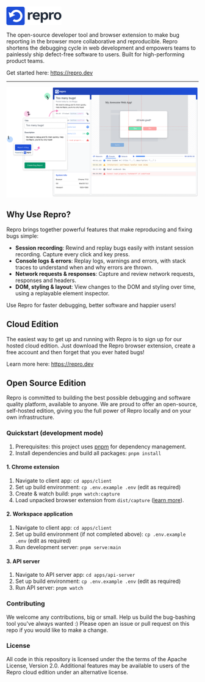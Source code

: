 ![Repro](screenshots/repro-logo-full.png)

The open-source developer tool and browser extension to make bug reporting in the browser more collaborative and reproducible. Repro shortens the debugging cycle in web development and empowers teams to painlessly ship defect-free software to users. Built for high-performing product teams.

Get started here: https://repro.dev

---

![](screenshots/repro-promo-image.png)

## Why Use Repro?

Repro brings together powerful features that make reproducing and fixing bugs simple:

* **Session recording**: Rewind and replay bugs easily with instant session recording. Capture every click and key press.
* **Console logs & errors**: Replay logs, warnings and errors, with stack traces to understand when and why errors are thrown.
* **Network requests & responses**: Capture and review network requests, responses and headers.
* **DOM, styling & layout**: View changes to the DOM and styling over time, using a replayable element inspector.

Use Repro for faster debugging, better software and happier users!

## Cloud Edition

The easiest way to get up and running with Repro is to sign up for our hosted cloud edition. Just download the Repro browser extension, create a free account and then forget that you ever hated bugs!

Learn more here: https://repro.dev

## Open Source Edition

Repro is committed to building the best possible debugging and software quality platform, available to anyone. We are proud to offer an open-source, self-hosted edition, giving you the full power of Repro locally and on your own infrastructure.

### Quickstart (development mode)

1. Prerequisites: this project uses [pnpm](https://pnpm.io/) for dependency management.
1. Install dependencies and build all packages: `pnpm install`

#### 1. Chrome extension

1. Navigate to client app: `cd apps/client`
1. Set up build environment: `cp .env.example .env` (edit as required)
1. Create & watch build: `pnpm watch:capture`
1. Load unpacked browser extension from `dist/capture` ([learn more](https://developer.chrome.com/docs/extensions/mv3/getstarted/development-basics/#load-unpacked)).

#### 2. Workspace application

1. Navigate to client app: `cd apps/client`
1. Set up build environment (if not completed above): `cp .env.example .env` (edit as required)
1. Run development server: `pnpm serve:main` 

#### 3. API server

1. Navigate to API server app: `cd apps/api-server`
1. Set up build environment: `cp .env.example .env` (edit as required)
1. Run API server: `pnpm watch`

### Contributing

We welcome any contributions, big or small. Help us build the bug-bashing tool you've always wanted :) Please open an issue or pull request on this repo if you would like to make a change.

### License

All code in this repository is licensed under the the terms of the Apache License, Version 2.0. Additional features may be available to users of the Repro cloud edition under an alternative license.
